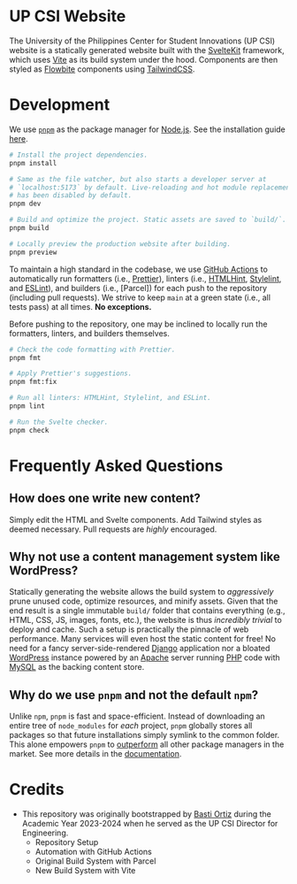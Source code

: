 # UP CSI Website

The University of the Philippines Center for Student Innovations (UP CSI) website is a statically generated website built with the [SvelteKit] framework, which uses [Vite] as its build system under the hood. Components are then styled as [Flowbite] components using [TailwindCSS].

[SvelteKit]: https://kit.svelte.dev/
[Vite]: https://vitejs.dev/
[TailwindCSS]: https://tailwindcss.com/
[Flowbite]: https://flowbite.com/

# Development

We use [`pnpm`] as the package manager for [Node.js]. See the installation guide [here](https://pnpm.io/installation).

[`pnpm`]: https://pnpm.io/
[Node.js]: https://nodejs.org/

```bash
# Install the project dependencies.
pnpm install

# Same as the file watcher, but also starts a developer server at
# `localhost:5173` by default. Live-reloading and hot module replacement
# has been disabled by default.
pnpm dev

# Build and optimize the project. Static assets are saved to `build/`.
pnpm build

# Locally preview the production website after building.
pnpm preview
```

To maintain a high standard in the codebase, we use [GitHub Actions] to automatically run formatters (i.e., [Prettier]), linters (i.e., [HTMLHint], [Stylelint], and [ESLint]), and builders (i.e., [Parcel]) for each push to the repository (including pull requests). We strive to keep `main` at a green state (i.e., all tests pass) at all times. **No exceptions.**

[GitHub Actions]: https://github.com/features/actions
[Prettier]: https://prettier.io/
[HTMLHint]: https://htmlhint.com/
[Stylelint]: https://stylelint.io/
[ESLint]: https://eslint.org/

Before pushing to the repository, one may be inclined to locally run the formatters, linters, and builders themselves.

```bash
# Check the code formatting with Prettier.
pnpm fmt

# Apply Prettier's suggestions.
pnpm fmt:fix

# Run all linters: HTMLHint, Stylelint, and ESLint.
pnpm lint

# Run the Svelte checker.
pnpm check
```

# Frequently Asked Questions

## How does one write new content?

Simply edit the HTML and Svelte components. Add Tailwind styles as deemed necessary. Pull requests are _highly_ encouraged.

## Why not use a content management system like WordPress?

Statically generating the website allows the build system to _aggressively_ prune unused code, optimize resources, and minify assets. Given that the end result is a single immutable `build/` folder that contains everything (e.g., HTML, CSS, JS, images, fonts, etc.), the website is thus _incredibly trivial_ to deploy and cache. Such a setup is practically the pinnacle of web performance. Many services will even host the static content for free! No need for a fancy server-side-rendered [Django] application nor a bloated [WordPress] instance powered by an [Apache] server running [PHP] code with [MySQL] as the backing content store.

[Django]: https://www.djangoproject.com/
[Wordpress]: https://wordpress.org/
[Apache]: https://apache.org/
[PHP]: https://www.php.net/
[MySQL]: https://www.mysql.com/

## Why do we use `pnpm` and not the default `npm`?

Unlike `npm`, `pnpm` is fast and space-efficient. Instead of downloading an entire tree of `node_modules` for _each_ project, `pnpm` globally stores all packages so that future installations simply symlink to the common folder. This alone empowers `pnpm` to [outperform](https://pnpm.io/benchmarks) all other package managers in the market. See more details in the [documentation](https://pnpm.io/motivation).

# Credits

-   This repository was originally bootstrapped by [Basti Ortiz](https://bastidood.github.io/) during the Academic Year 2023-2024 when he served as the UP CSI Director for Engineering.
    -   Repository Setup
    -   Automation with GitHub Actions
    -   Original Build System with Parcel
    -   New Build System with Vite
